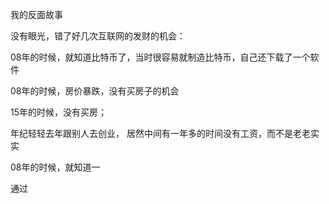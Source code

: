 我的反面故事



没有眼光，错了好几次互联网的发财的机会：

08年的时候，就知道比特币了，当时很容易就制造比特币，自己还下载了一个软件

08年的时候，房价暴跌，没有买房子的机会

15年的时候，没有买房；



年纪轻轻去年跟别人去创业， 居然中间有一年多的时间没有工资，而不是老老实实

08年的时候，就知道一




通过